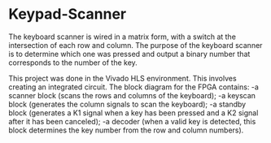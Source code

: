 # Keypad-Scanner

The keyboard scanner is wired in a matrix form, with a switch at the intersection of each row and column.
The purpose of the keyboard scanner is to determine which one was pressed and output a binary number that corresponds to the number of the key.

This project was done in the Vivado HLS environment. This involves creating an integrated circuit. The block diagram for the FPGA contains:
-a scanner block (scans the rows and columns of the keyboard);
-a keyscan block (generates the column signals to scan the keyboard);
-a standby block (generates a K1 signal when a key has been pressed and a K2 signal after it has been canceled);
-a decoder (when a valid key is detected, this block determines the key number from the row and column numbers).
